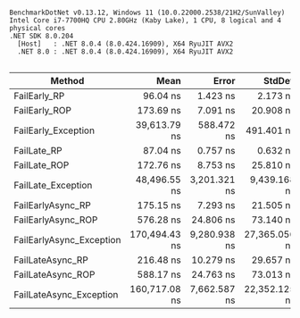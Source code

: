 ```

BenchmarkDotNet v0.13.12, Windows 11 (10.0.22000.2538/21H2/SunValley)
Intel Core i7-7700HQ CPU 2.80GHz (Kaby Lake), 1 CPU, 8 logical and 4 physical cores
.NET SDK 8.0.204
  [Host]   : .NET 8.0.4 (8.0.424.16909), X64 RyuJIT AVX2
  .NET 8.0 : .NET 8.0.4 (8.0.424.16909), X64 RyuJIT AVX2


```
| Method                   | Mean          | Error        | StdDev        | Median        | Allocated |
|------------------------- |--------------:|-------------:|--------------:|--------------:|----------:|
| FailEarly_RP             |      96.04 ns |     1.423 ns |      2.173 ns |      95.57 ns |     200 B |
| FailEarly_ROP            |     173.69 ns |     7.091 ns |     20.908 ns |     164.45 ns |     456 B |
| FailEarly_Exception      |  39,613.79 ns |   588.472 ns |    491.401 ns |  39,590.04 ns |     360 B |
| FailLate_RP              |      87.04 ns |     0.757 ns |      0.632 ns |      86.85 ns |     200 B |
| FailLate_ROP             |     172.76 ns |     8.753 ns |     25.810 ns |     155.12 ns |     456 B |
| FailLate_Exception       |  48,496.55 ns | 3,201.321 ns |  9,439.168 ns |  45,646.75 ns |     360 B |
| FailEarlyAsync_RP        |     175.15 ns |     7.293 ns |     21.505 ns |     161.64 ns |     344 B |
| FailEarlyAsync_ROP       |     576.28 ns |    24.806 ns |     73.140 ns |     530.82 ns |    1176 B |
| FailEarlyAsync_Exception | 170,494.43 ns | 9,280.938 ns | 27,365.056 ns | 173,854.52 ns |    2384 B |
| FailLateAsync_RP         |     216.48 ns |    10.279 ns |     29.657 ns |     210.58 ns |     344 B |
| FailLateAsync_ROP        |     588.17 ns |    24.763 ns |     73.013 ns |     538.67 ns |    1176 B |
| FailLateAsync_Exception  | 160,717.08 ns | 7,662.587 ns | 22,352.125 ns | 154,991.37 ns |    2384 B |
